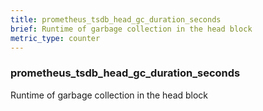 ```yaml
---
title: prometheus_tsdb_head_gc_duration_seconds
brief: Runtime of garbage collection in the head block
metric_type: counter
---
```

### prometheus_tsdb_head_gc_duration_seconds

Runtime of garbage collection in the head block